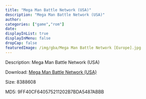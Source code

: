 ```yaml
---
title: "Mega Man Battle Network (USA)"
description: "Mega Man Battle Network (USA)"
author: 
categories: ["game","rom"]
date: 
displayInList: true
displayInMenu: false
dropCap: false
featuredImage: /img/gba/Mega Man Battle Network [Europe].jpg
---
```


Description: Mega Man Battle Network (USA)

Download: <a style="text-decoration:underline;" href="https://mega.nz/#!6fRCjSIJ!og8_onmelTL9tK_C8bW40-ZrZ4M2miSlcwptD_bO7LI" target = "_blank" rel = "nofollow" > Mega Man Battle Network (USA)</a>

Size: 8388608

MD5: 9FF40CF640575211202B7BDA5487ABBB

